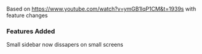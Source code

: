 Based on https://www.youtube.com/watch?v=ymGB1lqP1CM&t=1939s with feature changes 

### Features Added
Small sidebar now dissapers on small screens